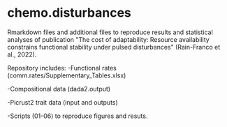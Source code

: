 # chemo.disturbances
Rmarkdown files and additional files to reproduce results and statistical analyses of publication "The cost of adaptability: Resource availability constrains functional stability under pulsed disturbances" (Rain-Franco et al., 2022).
  
Repository includes:
-Functional rates (comm.rates/Supplementary_Tables.xlsx)
  
-Compositional data (dada2.output)
  
-Picrust2 trait data (input and  outputs)

-Scripts (01-06) to reproduce figures and resuts.
